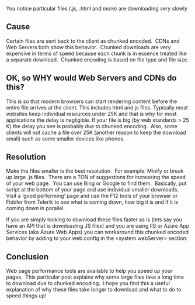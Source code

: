 You notice particular files (.js, .html and more) are downloading very slowly

## Cause

Certain files are sent back to the client as chunked encoded.&nbsp; CDNs and Web Servers both show this behavior.&nbsp; Chunked downloads are very expensive in terms of speed because each chunk is in essence treated like a separate download.&nbsp; Chunked encoding is based on file type and file size. 

## OK, so WHY would Web Servers and CDNs do this?

This is so that modern browsers can start rendering content before the entire file arrives at the client. This includes html and js files. Typically most websites keep individual resources under 25K and that is why for most applications the delay is negligible. If your file is big (by web standards > 25 K) the delay you see is probably due to chunked encoding.&nbsp; Also, some clients will not cache a file over 25K (another reason to keep the download small) such as some smaller devices like phones.

## Resolution

Make the files smaller is the best resolution.&nbsp; For example: Minify or break up large .js files.&nbsp; There are a TON of suggestions for increasing the speed of your web page.&nbsp; You can use Bing or Google to find them.&nbsp; Basically, put script at the bottom of your page and use individual smaller downloads.&nbsp; Visit a ‘good performing’ page and use the F12 tools of your browser or Fiddler from Telerik to see what is coming down, how big it is and if it is coming down in parallel.&nbsp; 

If you are simply looking to download these files faster as is (lets say you have an API that is downloading JS files) and you are using IIS or Azure App Services (aka Azure Web Apps) you can workaround this chunked encoded behavior by adding to your web.config in the <system.webServer> section:  
<serverRuntime enabled=&#8221;true&#8221; frequentHitThreshold=&#8221;1&#8243; frequentHitTimePeriod=&#8221;00:00:20&#8243; />

## Conclusion

Web page performance tools are available to help you speed up your pages.&nbsp; This particular post explains why some large files take a long time to download due to chunked encoding.&nbsp; I hope you find this a useful explanation of why these files take longer to download and what to do to speed things up!
